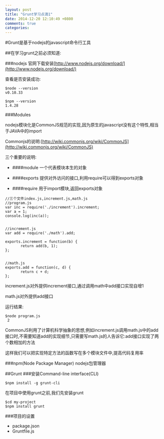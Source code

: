 ```yaml
---
layout: post
title: "Grunt学习点滴1"
date: 2014-12-20 12:10:49 +0800
comments: true
categories: 
---
```


#Grunt是基于nodejs的javascript命令行工具

##在学习grunt之前必须知道:

###nodejs
官网下载安装[http://www.nodejs.org/download/](http://www.nodejs.org/download/)

查看是否安装成功:

```
$node --version
v0.10.33

$npm --version
1.4.28
```
###Modules

nodejs模块化是CommonJS规范的实现,因为原生的javascript没有这个特性,相当于JAVA中的import

Commonjs的说明:[http://wiki.commonjs.org/wiki/CommonJS](http://wiki.commonjs.org/wiki/CommonJS)

三个重要的说明:

- ####module
一个代表模块本生的对象

- ####exports
提供对外访问的接口,利用require可以得到exports对象

- ####require
用于import模块,返回exports对象

```
//三个文件index.js,increment.js,math.js
//program.js
var inc = require('./increment').increment; 
var a = 1;console.log(inc(a));
//increment.jsvar add = require('./math').add; 
exports.increment = function(b) {       return add(b, 1);};
   //math.jsexports.add = function(c, d) {       return c + d;};
```
increment.js对外提供increment接口,通过调用math中add接口实现自增1

math.js对外提供add接口

运行结果:

```
$node program.js
 2
```

CommonJS利用了计算机科学抽象的思想,例如increment.js调用math.js中的add接口时,不需要知道add的实现细节,只需要写math.js的人告诉它:add接口实现了两个数相加的方法

这样我们可以把实现特定方法的函数写在多个模块文件中,提高代码复用率

###npm(Node Package Manager)
nodejs包管理器

##Grunt
###安装Command-line interface(CLI)

```
$npm install -g grunt-cli
```

在项目中使用grunt之前,我们先安装grunt

```
$cd my-project
$npm install grunt
```

###项目的设置
- package.json
- Gruntfile.js


 



